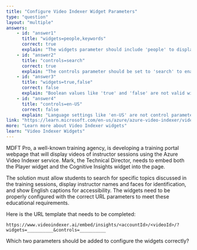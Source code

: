 ```yaml
---
title: "Configure Video Indexer Widget Parameters"
type: "question"
layout: "multiple"
answers:
    - id: "answer1"
      title: "widgets=people,keywords"
      correct: true
      explain: "The widgets parameter should include 'people' to display names and faces, and 'keywords' to enable search functionality in the insights widget."
    - id: "answer2"
      title: "controls=search"
      correct: true
      explain: "The controls parameter should be set to 'search' to enable users to search for keywords within the video content."
    - id: "answer3"
      title: "widgets=true,false"
      correct: false
      explain: "Boolean values like 'true' and 'false' are not valid widget types for the Video Indexer insights widget."
    - id: "answer4"
      title: "controls=en-US"
      correct: false
      explain: "Language settings like 'en-US' are not control parameters but rather language-specific configuration options."
link: "https://learn.microsoft.com/en-us/azure/azure-video-indexer/video-indexer-embed-widgets"
more: "Learn more about Video Indexer widgets"
learn: "Video Indexer Widgets"
---
```


MDFT Pro, a well-known training agency, is developing a training portal webpage that will display videos of instructor sessions using the Azure Video Indexer service. Mark, the Technical Director, needs to embed both the Player widget and the Cognitive Insights widget into the page. 

The solution must allow students to search for specific topics discussed in the training sessions, display instructor names and faces for identification, and show English captions for accessibility. The widgets need to be properly configured with the correct URL parameters to meet these educational requirements.

Here is the URL template that needs to be completed:

```
https://www.videoindexer.ai/embed/insights/<accountId>/<videoId>/?widgets=__________&controls=__________
```

Which two parameters should be added to configure the widgets correctly?
